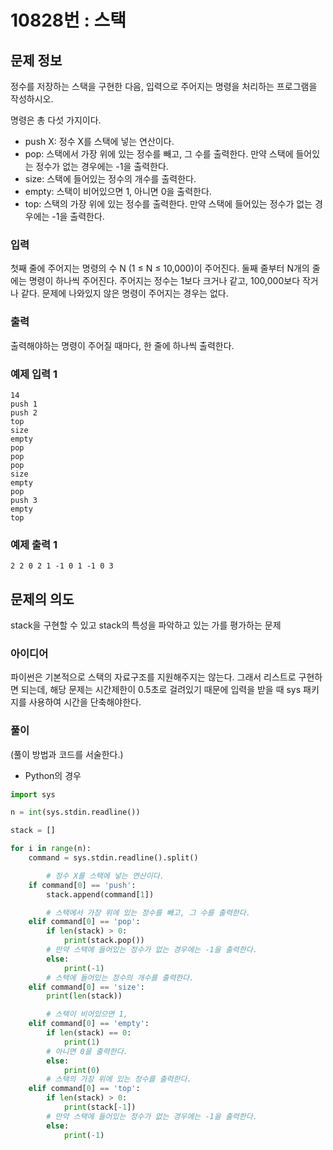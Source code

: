 # 10828번 : 스택

## 문제 정보

정수를 저장하는 스택을 구현한 다음, 입력으로 주어지는 명령을 처리하는 프로그램을 작성하시오.

명령은 총 다섯 가지이다.

- push X: 정수 X를 스택에 넣는 연산이다.
- pop: 스택에서 가장 위에 있는 정수를 빼고, 그 수를 출력한다. 만약 스택에 들어있는 정수가 없는 경우에는 -1을 출력한다.
- size: 스택에 들어있는 정수의 개수를 출력한다.
- empty: 스택이 비어있으면 1, 아니면 0을 출력한다.
- top: 스택의 가장 위에 있는 정수를 출력한다. 만약 스택에 들어있는 정수가 없는 경우에는 -1을 출력한다.

### 입력

첫째 줄에 주어지는 명령의 수 N (1 ≤ N ≤ 10,000)이 주어진다. 둘째 줄부터 N개의 줄에는 명령이 하나씩 주어진다. 주어지는 정수는 1보다 크거나 같고, 100,000보다 작거나 같다. 문제에 나와있지 않은 명령이 주어지는 경우는 없다.

### 출력

출력해야하는 명령이 주어질 때마다, 한 줄에 하나씩 출력한다.

### 예제 입력 1

```
14
push 1
push 2
top
size
empty
pop
pop
pop
size
empty
pop
push 3
empty
top
```

### 예제 출력 1

`2
2
0
2
1
-1
0
1
-1
0
3`

## 문제의 의도

stack을 구현할 수 있고 stack의 특성을 파악하고 있는 가를 평가하는 문제

### 아이디어

파이썬은 기본적으로 스택의 자료구조를 지원해주지는 않는다. 그래서 리스트로 구현하면 되는데, 해당 문제는 시간제한이 0.5초로 걸려있기 때문에 입력을 받을 때 sys 패키지를 사용하여 시간을 단축해야한다.

### 풀이

(풀이 방법과 코드를 서술한다.)

- Python의 경우

```python
import sys

n = int(sys.stdin.readline())

stack = []

for i in range(n):
    command = sys.stdin.readline().split()

		# 정수 X를 스택에 넣는 연산이다.
    if command[0] == 'push':
        stack.append(command[1])

		# 스택에서 가장 위에 있는 정수를 빼고, 그 수를 출력한다. 
    elif command[0] == 'pop':
        if len(stack) > 0:
            print(stack.pop())
		# 만약 스택에 들어있는 정수가 없는 경우에는 -1을 출력한다.
        else:
            print(-1)
		# 스택에 들어있는 정수의 개수를 출력한다.
    elif command[0] == 'size':
        print(len(stack))

		# 스택이 비어있으면 1,
    elif command[0] == 'empty':
        if len(stack) == 0:
            print(1)
		# 아니면 0을 출력한다.
        else:
            print(0)
		# 스택의 가장 위에 있는 정수를 출력한다.
    elif command[0] == 'top':
        if len(stack) > 0:
            print(stack[-1])
		# 만약 스택에 들어있는 정수가 없는 경우에는 -1을 출력한다.
        else:
            print(-1)

		
```